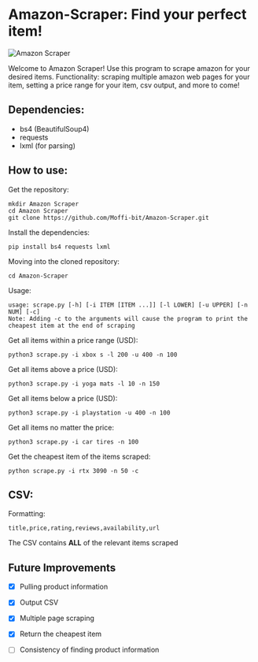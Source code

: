 # Amazon-Scraper: Find your perfect item!

![Amazon Scraper](https://i.imgur.com/Dh9IW25.png)

Welcome to Amazon Scraper! Use this program to scrape amazon for your desired items. Functionality: scraping multiple amazon web pages for your item, setting a price range for your item, csv output, and more to come!

## Dependencies:

* bs4 (BeautifulSoup4)
* requests
* lxml (for parsing)

## How to use:

Get the repository: 

```
mkdir Amazon Scraper
cd Amazon Scraper
git clone https://github.com/Moffi-bit/Amazon-Scraper.git
```

Install the dependencies:

```
pip install bs4 requests lxml
```

Moving into the cloned repository:

```
cd Amazon-Scraper
```

Usage: 

```
usage: scrape.py [-h] [-i ITEM [ITEM ...]] [-l LOWER] [-u UPPER] [-n NUM] [-c]
Note: Adding -c to the arguments will cause the program to print the cheapest item at the end of scraping
```

Get all items within a price range (USD):

```
python3 scrape.py -i xbox s -l 200 -u 400 -n 100
```

Get all items above a price (USD):

```
python3 scrape.py -i yoga mats -l 10 -n 150
```

Get all items below a price (USD):

```
python3 scrape.py -i playstation -u 400 -n 100
```

Get all items no matter the price:

```
python3 scrape.py -i car tires -n 100
```

Get the cheapest item of the items scraped:

```
python scrape.py -i rtx 3090 -n 50 -c
```

## CSV: 

Formatting:

```
title,price,rating,reviews,availability,url
```

The CSV contains **ALL** of the relevant items scraped

## Future Improvements

* [x] Pulling product information
* [x] Output CSV
* [x] Multiple page scraping
* [x] Return the cheapest item 
* [ ] Consistency of finding product information
 
